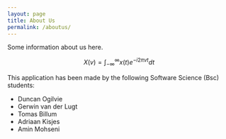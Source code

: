 ```yaml
---
layout: page
title: About Us
permalink: /aboutus/
---
```


Some information about us here.

$$ X(v) = \int_{-\infty}^{\infty} x(t) e^{-i 2 \pi v t}dt  $$

This application has been made by the following Software Science (Bsc) students:

- Duncan Ogilvie
- Gerwin van der Lugt
- Tomas Billum
- Adriaan Kisjes
- Amin Mohseni
